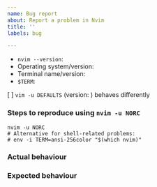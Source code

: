 ```yaml
---
name: Bug report
about: Report a problem in Nvim
title: ''
labels: bug

---
```


<!-- Before reporting: search existing issues and check the FAQ. -->

- `nvim --version`:
- Operating system/version:
- Terminal name/version:
- `$TERM`:

<!--
If this report is about different behaviour between Nvim and Vim, make sure to
read `:h vim-differences` first. Otherwise remove the next line.
-->
[ ] `vim -u DEFAULTS` (version: ) behaves differently

### Steps to reproduce using `nvim -u NORC`

```
nvim -u NORC
# Alternative for shell-related problems:
# env -i TERM=ansi-256color "$(which nvim)"

```

### Actual behaviour

### Expected behaviour

